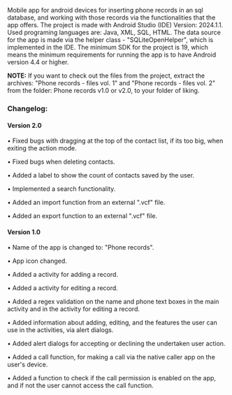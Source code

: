 Mobile app for android devices for inserting phone records in an sql database, and working with those records via the functionalities that the app offers.
The project is made with Android Studio (IDE) Version: 2024.1.1. Used programing languages are: Java, XML, SQL, HTML. The data source for the app is made via the helper class - "SQLiteOpenHelper", which is implemented in the IDE.
The minimum SDK for the project is 19, which means the minimum requirements for running the app is to have Android version 4.4 or higher.
<p><b>NOTE:</b> If you want to check out the files from the project, extract the archives: "Phone records - files vol. 1" and "Phone records - files vol. 2" from the folder: Phone records v1.0 or v2.0, to your folder of liking.</p>

<h3>Changelog:</h3>
<h4>Version 2.0</h4>
<p>• Fixed bugs with dragging at the top of the contact list, if its too big, when exiting the action mode.</p>
<p>• Fixed bugs when deleting contacts.</p>
<p>• Added a label to show the count of contacts saved by the user.</p>
<p>• Implemented a search functionality.</p>
<p>• Added an import function from an external ".vcf" file.</p>
<p>• Added an export function to an external ".vcf" file.</p>
<h4>Version 1.0</h4>
<p>• Name of the app is changed to: "Phone records".</p>
<p>• App icon changed.</p>
<p>• Added a activity for adding a record.</p>
<p>• Added a activity for editing a record.</p>
<p>• Added a regex validation on the name and phone text boxes in the main activity and in the activity for editing a record.</p>
<p>• Added information about adding, editing, and the features the user can use in the activities, via alert dialogs.</p>
<p>• Added alert dialogs for accepting or declining the undertaken user action.</p>
<p>• Added a call function, for making a call via the native caller app on the user's device.</p>
<p>• Added a function to check if the call permission is enabled on the app, and if not the user cannot access the call function.</p>
